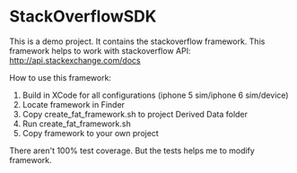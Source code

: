 # StackOverflowSDK
This is a demo project. It contains the stackoverflow framework. This framework helps to work with stackoverflow API: http://api.stackexchange.com/docs

How to use this framework:  
1. Build in XCode for all configurations (iphone 5 sim/iphone 6 sim/device)  
2. Locate framework in Finder  
3. Copy create_fat_framework.sh to project Derived Data folder  
4. Run create_fat_framework.sh    
5. Copy framework to your own project  


There aren't 100% test coverage. But the tests helps me to modify framework.

